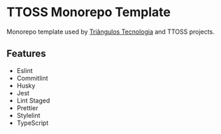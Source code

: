 # TTOSS Monorepo Template

Monorepo template used by [Triãngulos Tecnologia](https://triangulostecnologia.com) and TTOSS projects.

## Features

- Eslint
- Commitlint
- Husky
- Jest
- Lint Staged
- Prettier
- Stylelint
- TypeScript
